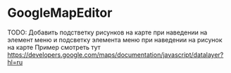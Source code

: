 # GoogleMapEditor

TODO:
  Добавить подстветку рисунков на карте при наведении на элемент меню и подсветку элемента меню при наведении на рисунок на карте
  Пример смотреть тут https://developers.google.com/maps/documentation/javascript/datalayer?hl=ru